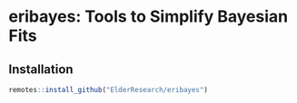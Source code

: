 # eribayes: Tools to Simplify Bayesian Fits

<!-- badges: start -->
<!-- badges: end -->

## Installation

```r
remotes::install_github("ElderResearch/eribayes")
```
